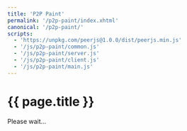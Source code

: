 ```yaml
---
title: 'P2P Paint'
permalink: '/p2p-paint/index.xhtml'
canonical: '/p2p-paint/'
scripts:
  - 'https://unpkg.com/peerjs@1.0.0/dist/peerjs.min.js'
  - '/js/p2p-paint/common.js'
  - '/js/p2p-paint/server.js'
  - '/js/p2p-paint/client.js'
  - '/js/p2p-paint/main.js'
---
```


# {{ page.title }} #
<p id="p2p-paint-remote">Please wait…</p>
<div class="bordered" style="position: relative;">
	<canvas id="p2p-paint-canvas-0" width="1920" height="1080" style="position: absolute;"></canvas>
	<canvas id="p2p-paint-canvas-1" width="1920" height="1080" style="position: relative;"></canvas>
</div>
